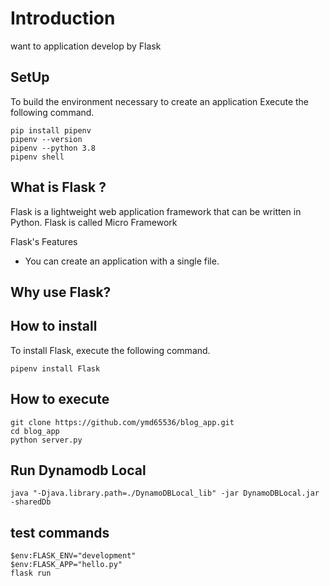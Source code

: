 # Introduction

want to application develop by Flask

## SetUp

To build the environment necessary to create an application
Execute the following command.

```
pip install pipenv
pipenv --version
pipenv --python 3.8
pipenv shell
```

## What is Flask ?

Flask is a lightweight web application framework that can be written in Python.
Flask is called Micro Framework

Flask's Features

- You can create an application with a single file.

## Why use Flask?

## How to install

To install Flask, execute the following command.

```
pipenv install Flask
```

## How to execute

```
git clone https://github.com/ymd65536/blog_app.git
cd blog_app
python server.py
```

## Run Dynamodb Local

```
java "-Djava.library.path=./DynamoDBLocal_lib" -jar DynamoDBLocal.jar -sharedDb
```
## test commands

```
$env:FLASK_ENV="development"
$env:FLASK_APP="hello.py"
flask run

```